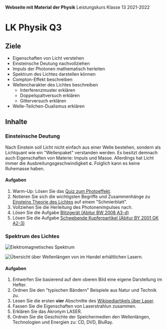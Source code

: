 **Webseite mit Material der Physik**
	Leistungskurs Klasse 13 2021-2022
                         
# LK Physik Q3



## Ziele

* Eigenschaften von Licht verstehen
* Einsteinsche Deutung nachvollziehen
* Impuls der Photonen mathematisch herleiten
* Spektrum des Lichtes darstellen können
* Compton-Effekt beschreiben
* Wellencharakter des Lichtes beschreiben
  * Interferenzmuster erklären
  * Doppelspaltversuch erklären
  * Gitterversuch erklären
* Welle-Teilchen-Dualismus erklären

## Inhalte


### Einsteinsche Deutung

Nach Einstein soll Licht nicht einfach aus einer Welle bestehen, sondern als Lichtquant wie ein "Wellenpaket" verstanden werden. Es besitzt demnach auch Eigenschaften von Materie: Impuls und Masse. Allerdings hat Licht immer die Ausbreitungsgeschwindigkeit **c**. Folglich kann es keine Ruhemasse haben.

#### Aufgaben 

1. Warm-Up: Lösen Sie das [Quiz zum Photoeffekt](https://www.leifiphysik.de/quantenphysik/quantenobjekt-photon/aufgabe/quiz-zum-photoeffekt).
1. Notieren Sie sich die wichtigsten Begriffe und Zusammenhänge zu [Einsteins Theorie des Lichtes](https://www.leifiphysik.de/quantenphysik/quantenobjekt-photon/grundwissen/einsteins-theorie-des-lichts) auf einem "Schmierblatt".
2. Vollziehen Sie die Herleitung des Photonenimpulses nach.
3. Lösen Sie die Aufgabe [Blitzgerät (Abitur BW 2008 A3-d)](https://www.leifiphysik.de/quantenphysik/quantenobjekt-photon/aufgabe/blitzgeraet-abitur-bw-2008-a3-d)
4. Lösen Sie die Aufgabe [Schwebende Kupferpartikel (Abitur BY 2001 GK A2-3)](https://www.leifiphysik.de/quantenphysik/quantenobjekt-photon/aufgabe/schwebende-kupferpartikel-abitur-2001-gk-a2-3)

### Spektrum des Lichtes

![Elektromagnetisches Spektrum](https://upload.wikimedia.org/wikipedia/commons/6/62/Electromagnetic_spectrum_-de_c.svg)

![Übersicht über Wellenlängen von im Handel erhältlichen Lasern.](https://upload.wikimedia.org/wikipedia/commons/f/f0/Commercial_laser_lines.de.svg)

#### Aufgaben 

1. Entwerfen Sie basierend auf dem oberen Bild eine eigene Darstellung im Hefter.
2. Ordnen Sie den "typischen Bändern" Beispiele aus Natur und Technik zu.
3. Lesen Sie die ersten **vier** Abschnitte des [Wikipediartikels über Laser](https://de.wikipedia.org/wiki/Laser).
4. Fassen Sie die Eigenschaften von Laserstrahlun zusammen.
5. Erklären Sie das Akronym LASER.
6. Ordnen Sie die Geschichte der Speichermedien den Wellenlängen, Technologien und Energien zu: CD, DVD, BluRay.

